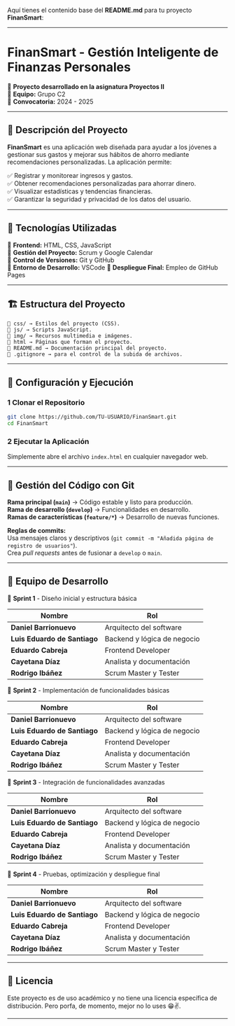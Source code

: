 Aquí tienes el contenido base del **README.md** para tu proyecto **FinanSmart**:

---

# **FinanSmart - Gestión Inteligente de Finanzas Personales**  

📌 **Proyecto desarrollado en la asignatura Proyectos II**  
👥 **Equipo:** Grupo C2  
📅 **Convocatoria:** 2024 - 2025

---

## 📖 **Descripción del Proyecto**

**FinanSmart** es una aplicación web diseñada para ayudar a los jóvenes a gestionar sus gastos y mejorar sus hábitos de ahorro mediante recomendaciones personalizadas. La aplicación permite:

✅ Registrar y monitorear ingresos y gastos.  
✅ Obtener recomendaciones personalizadas para ahorrar dinero.  
✅ Visualizar estadísticas y tendencias financieras.  
✅ Garantizar la seguridad y privacidad de los datos del usuario.

---

## 🚀 **Tecnologías Utilizadas**

🔹 **Frontend:** HTML, CSS, JavaScript  
🔹 **Gestión del Proyecto:** Scrum y Google Calendar  
🔹 **Control de Versiones:** Git y GitHub  
🔹 **Entorno de Desarrollo:** VSCode
🔹 **Despliegue Final:** Empleo de GitHub Pages

---

## 🏗 **Estructura del Proyecto**

```
📂 css/ → Estilos del proyecto (CSS).
📂 js/ → Scripts JavaScript.
📂 img/ → Recursos multimedia e imágenes.
📄 html → Páginas que forman el proyecto.
📄 README.md → Documentación principal del proyecto.
📄 .gitignore → para el control de la subida de archivos.
```

---

## 🔧 **Configuración y Ejecución**

### **1 Clonar el Repositorio**

```bash
git clone https://github.com/TU-USUARIO/FinanSmart.git
cd FinanSmart
```

### **2 Ejecutar la Aplicación**

Simplemente abre el archivo `index.html` en cualquier navegador web.

---

## 📌 **Gestión del Código con Git**

   **Rama principal (`main`)** → Código estable y listo para producción.  
   **Rama de desarrollo (`develop`)** → Funcionalidades en desarrollo.  
   **Ramas de características (`feature/*`)** → Desarrollo de nuevas funciones.

   **Reglas de commits:**  
      Usa mensajes claros y descriptivos (`git commit -m "Añadida página de registro de usuarios"`).  
      Crea _pull requests_ antes de fusionar a `develop` o `main`.

---

## 🤝 **Equipo de Desarrollo**

🔲 **Sprint 1** - Diseño inicial y estructura básica 

| Nombre                       | Rol                         |
| ---------------------------- | --------------------------- |
| **Daniel Barrionuevo**       | Arquitecto del software     |
| **Luis Eduardo de Santiago** | Backend y lógica de negocio |
| **Eduardo Cabreja**          | Frontend Developer          |
| **Cayetana Díaz**            | Analista y documentación    |
| **Rodrigo Ibáñez**           | Scrum Master y Tester       |

🔲 **Sprint 2** - Implementación de funcionalidades básicas 

| Nombre                       | Rol                         |
| ---------------------------- | --------------------------- |
| **Daniel Barrionuevo**       | Arquitecto del software     |
| **Luis Eduardo de Santiago** | Backend y lógica de negocio |
| **Eduardo Cabreja**          | Frontend Developer          |
| **Cayetana Díaz**            | Analista y documentación    |
| **Rodrigo Ibáñez**           | Scrum Master y Tester       |

🔲 **Sprint 3** - Integración de funcionalidades avanzadas 

| Nombre                       | Rol                         |
| ---------------------------- | --------------------------- |
| **Daniel Barrionuevo**       | Arquitecto del software     |
| **Luis Eduardo de Santiago** | Backend y lógica de negocio |
| **Eduardo Cabreja**          | Frontend Developer          |
| **Cayetana Díaz**            | Analista y documentación    |
| **Rodrigo Ibáñez**           | Scrum Master y Tester       |

🔲 **Sprint 4** - Pruebas, optimización y despliegue final 

| Nombre                       | Rol                         |
| ---------------------------- | --------------------------- |
| **Daniel Barrionuevo**       | Arquitecto del software     |
| **Luis Eduardo de Santiago** | Backend y lógica de negocio |
| **Eduardo Cabreja**          | Frontend Developer          |
| **Cayetana Díaz**            | Analista y documentación    |
| **Rodrigo Ibáñez**           | Scrum Master y Tester       |

---

## 📜 **Licencia**  
Este proyecto es de uso académico y no tiene una licencia específica de distribución. Pero porfa, de momento, mejor no lo uses 😁✌️. 

---
